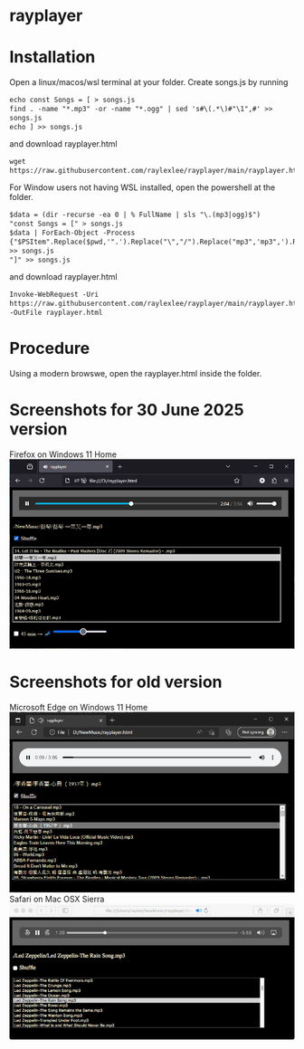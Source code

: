 # rayplayer
# Installation
Open a linux/macos/wsl terminal at your folder. Create songs.js by running
```
echo const Songs = [ > songs.js
find . -name "*.mp3" -or -name "*.ogg" | sed 's#\(.*\)#"\1",#' >> songs.js
echo ] >> songs.js
```
and download rayplayer.html
```
wget https://raw.githubusercontent.com/raylexlee/rayplayer/main/rayplayer.html
```
For Window users not having WSL installed, open the powershell at the folder.
```
$data = (dir -recurse -ea 0 | % FullName | sls "\.(mp3|ogg)$")
"const Songs = [" > songs.js
$data | ForEach-Object -Process {"$PSItem".Replace($pwd,'".').Replace("\","/").Replace("mp3",'mp3",').Replace("ogg",'ogg",')} >> songs.js
"]" >> songs.js
```
and download rayplayer.html
```
Invoke-WebRequest -Uri https://raw.githubusercontent.com/raylexlee/rayplayer/main/rayplayer.html -OutFile rayplayer.html
```
# Procedure
Using a modern browswe, open the rayplayer.html inside the folder.
# Screenshots for 30 June 2025 version
Firefox on Windows 11 Home
![Sample Screenshot](sample2July2025.png)
# Screenshots for old version
Microsoft Edge on Windows 11 Home
![Sample Screenshot](sample.png)
Safari on Mac OSX Sierra
![Sample Screenshot](sample2.png)
